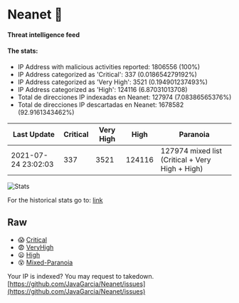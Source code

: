 # Neanet :hocho:
#### Threat intelligence feed
#### The stats:

- IP Address with malicious activities reported: 1806556 (100%)
- IP Address categorized as 'Critical':  337 (0.018654279192%)
- IP Address categorized as 'Very High':  3521 (0.194901237493%)
- IP Address categorized as 'High':  124116 (6.87031013708)
- Total de direcciones IP indexadas en Neanet:  127974 (7.08386565376%)
- Total de direcciones IP descartadas en Neanet:  1678582 (92.9161343462%)

| Last Update | Critical | Very High | High | Paranoia |
| --- | --- | --- | --- | --- |
| 2021-07-24 23:02:03 | 337 | 3521 | 124116 | 127974 mixed list (Critical + Very High + High)|

![Stats](https://docs.google.com/spreadsheets/d/e/2PACX-1vSnaNMIXVabIpDJjufMlzH7poXnshF3mgd8Is1g9ytUEzVsP5my4Trn8f-xkoLLQ38xpL3HtmUexLo6/pubchart?oid=501124687&format=image)

For the historical stats go to: [link](/stats.csv)
## Raw
- :scream: [Critical](https://raw.githubusercontent.com/JavaGarcia/Neanet/master/blacklists/neanet_critical.txt)
- :fearful: [VeryHigh](https://raw.githubusercontent.com/JavaGarcia/Neanet/master/blacklists/neanet_veryHigh.txtt)
- :frowning: [High](https://raw.githubusercontent.com/JavaGarcia/Neanet/master/blacklists/neanet_high.txt)
- :dizzy_face: [Mixed-Paranoia](https://raw.githubusercontent.com/JavaGarcia/Neanet/master/blacklists/neanet_all.txt)


Your IP is indexed? You may request to takedown. [https://github.com/JavaGarcia/Neanet/issues](https://github.com/JavaGarcia/Neanet/issues)

























































































































































































































































































































































































































































































































































































































































































































































































































































































































































































































































































































































































































































































































































































































































































































































































































































































































































































































































































































































































































































































































































































































































































































































































































































































































































































































































































































































































































































































































































































































































































































































































































































































































































































































































































































































































































































































































































































































































































































































































































































































































































































































































































































































































































































































































































































































































































































































































































































































































































































































































































































































































































































































































































































































































































































































































































































































































































































































































































































































































































































































































































































































































































































































































































































































































































































































































































































































































































































































































































































































































































































































































































































































































































































































































































































































































































































































































































































































































































































































































